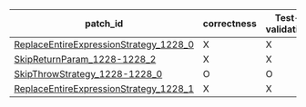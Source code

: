  | patch_id |correctness |Test-validation |NPEX-validation |
 |--- | --- | --- | --- | 
 | [ReplaceEntireExpressionStrategy_1228_0](./patches/ReplaceEntireExpressionStrategy_1228_0/patch.java#1234) | X | X | X | 
 | [SkipReturnParam_1228-1228_2](./patches/SkipReturnParam_1228-1228_2/patch.java#1234) | X | X | X | 
 | [SkipThrowStrategy_1228-1228_0](./patches/SkipThrowStrategy_1228-1228_0/patch.java#1234) | O | O | X | 
 | [ReplaceEntireExpressionStrategy_1228_1](./patches/ReplaceEntireExpressionStrategy_1228_1/patch.java#1234) | X | X | X | 
